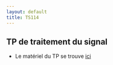 ```yaml
---
layout: default
title: TS114
---
```



## TP de traitement du signal
- Le matériel du TP se trouve [ici](/assets/cours/TS114/TP.zip)
  
<!--- Le sujet du projet se trouve [ici](/assets/cours/TS114/TS114-project.pdf)-->
<!--- Le premier enregistrement se trouve [ici](/assets/cours/TS114/data/recording1.mat)-->
<!--- Le second enregistrement se trouve [ici](/assets/cours/TS114/data/recording2.mat)-->
<!--- Le troisième enregistrement se trouve [ici](/assets/cours/TS114/data/recording3.mat)-->
<!--- Le quatrième enregistrement se trouve [ici](/assets/cours/TS114/data/recording_4.mat)-->
<!--- Les coefficients du filtre passe bande sont disponibles [ici](/assets/cours/TS114/jma_filter.mat)-->
<!--- La carte du japon est disponible [ici](/assets/cours/TS114/japan.fig), ou [ici](/assets/cours/TS114/japan2.fig)-->
<!--- Afin de vous aider dans la rédaction du rapport, nous vous fournissons un template latex [ici](/assets/cours/TS114/rapport_TS114_nom1_nom2.tex)-->

